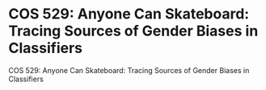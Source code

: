 # COS 529: Anyone Can Skateboard: Tracing Sources of Gender Biases in Classifiers
COS 529: Anyone Can Skateboard: Tracing Sources of Gender Biases in Classifiers
